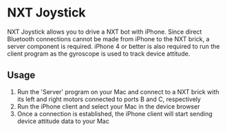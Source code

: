 NXT Joystick
============

NXT Joystick allows you to drive a NXT bot with iPhone. Since direct Bluetooth connections cannot be made from iPhone to the NXT brick, a server component is required. iPhone 4 or better is also required to run the client program as the gyroscope is used to track device attitude.

Usage
-----

1. Run the 'Server' program on your Mac and connect to a NXT brick with its left and right motors connected to ports B and C, respectively
2. Run the iPhone client and select your Mac in the device browser
3. Once a connection is established, the iPhone client will start sending device attitude data to your Mac
